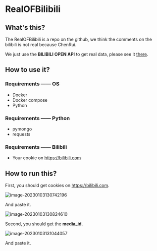 # RealOFBilibili

## What's this?

The RealOFBilibili is a repo on the github, we think the comments on the bilibili is not real because ChenRui.

We just use the **BILIBILI OPEN API** to get real data, please see it [there](https://www.bilibili.com/read/cv3430609/).

## How to use it?

### Requirements —— OS

* Docker
* Docker compose
* Python

### Requirements —— Python

* pymongo
* requests

### Requirements —— Bilibili

* Your cookie on https://bilibili.com

## How to run this?

First, you should get cookies on https://bilibili.com.

![image-20230103130742196](https://global-image-bed-1302614822.cos.ap-nanjing.myqcloud.com/imagesimage-20230103130742196.png)

And paste it.

![image-20230103130824610](https://global-image-bed-1302614822.cos.ap-nanjing.myqcloud.com/imagesimage-20230103130824610.png)

Second, you should get the **media_id**.

![image-20230103131044057](https://global-image-bed-1302614822.cos.ap-nanjing.myqcloud.com/imagesimage-20230103131044057.png)

And paste it.